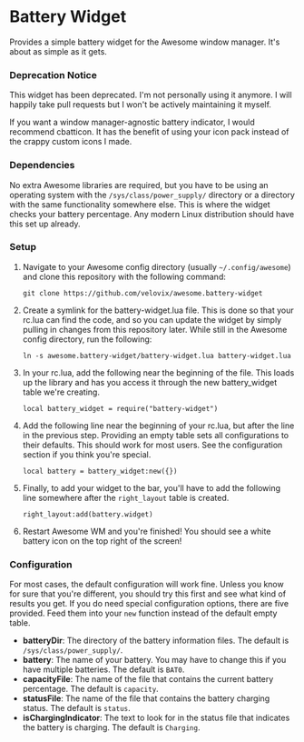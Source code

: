# Battery Widget
Provides a simple battery widget for the Awesome window manager. It's about as simple as it gets.

### Deprecation Notice

This widget has been deprecated. I'm not personally using it anymore. I will
happily take pull requests but I won't be actively maintaining it myself.

If you want a window manager-agnostic battery indicator, I would recommend
cbatticon. It has the benefit of using your icon pack instead of the crappy
custom icons I made.

### Dependencies

No extra Awesome libraries are required, but you have to be using an operating system with the `/sys/class/power_supply/`
directory or a directory with the same functionality somewhere else. This is where the widget checks your battery
percentage. Any modern Linux distribution should have this set up already.

### Setup

1. Navigate to your Awesome config directory (usually `~/.config/awesome`) and clone this repository with the following
command:

	```
	git clone https://github.com/velovix/awesome.battery-widget
	```
2. Create a symlink for the battery-widget.lua file. This is done so that your rc.lua can find the code, and so you can
update the widget by simply pulling in changes from this repository later. While still in the Awesome config directory,
run the following:

	```
	ln -s awesome.battery-widget/battery-widget.lua battery-widget.lua
	```
3. In your rc.lua, add the following near the beginning of the file. This loads up the library and has you access it
through the new battery_widget table we're creating.

	```
	local battery_widget = require("battery-widget")
	```
4. Add the following line near the beginning of your rc.lua, but after the line in the previous step. Providing an
empty table sets all configurations to their defaults. This should work for most users. See the configuration section
if you think you're special.

	```
	local battery = battery_widget:new({})
	```
5. Finally, to add your widget to the bar, you'll have to add the following line somewhere after the `right_layout`
table is created.

	```
	right_layout:add(battery.widget)
	```
6. Restart Awesome WM and you're finished! You should see a white battery icon on the top right of the screen!

### Configuration

For most cases, the default configuration will work fine. Unless you know for sure that you're different, you should
try this first and see what kind of results you get. If you do need special configuration options, there are five
provided. Feed them into your `new` function instead of the default empty table.

- **batteryDir**: The directory of the battery information files. The default is `/sys/class/power_supply/`.
- **battery**: The name of your battery. You may have to change this if you have multiple batteries. The default is
`BAT0`.
- **capacityFile**: The name of the file that contains the current battery percentage. The default is `capacity`.
- **statusFile**: The name of the file that contains the battery charging status. The default is `status`.
- **isChargingIndicator**: The text to look for in the status file that indicates the battery is charging. The
default is `Charging`.
